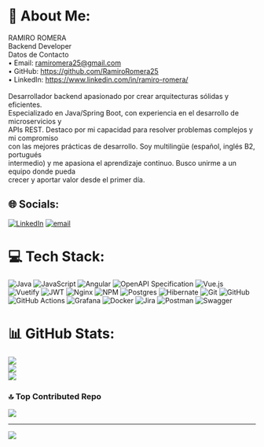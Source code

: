 # 💫 About Me:
RAMIRO ROMERA <br>Backend Developer <br>Datos de Contacto <br>• Email: ramiromera25@gmail.com <br>• GitHub: https://github.com/RamiroRomera25 <br>• LinkedIn: https://www.linkedin.com/in/ramiro-romera/ <br> <br>Desarrollador backend apasionado por crear arquitecturas sólidas y eficientes. <br>Especializado en Java/Spring Boot, con experiencia en el desarrollo de microservicios y <br>APIs REST. Destaco por mi capacidad para resolver problemas complejos y mi compromiso <br>con las mejores prácticas de desarrollo. Soy multilingüe (español, inglés B2, portugués <br>intermedio) y me apasiona el aprendizaje continuo. Busco unirme a un equipo donde pueda <br>crecer y aportar valor desde el primer día.


## 🌐 Socials:
[![LinkedIn](https://img.shields.io/badge/LinkedIn-%230077B5.svg?logo=linkedin&logoColor=white)](https://linkedin.com/in/https://www.linkedin.com/in/ramiro-romera) [![email](https://img.shields.io/badge/Email-D14836?logo=gmail&logoColor=white)](mailto:ramiromera25@gmail.com) 

# 💻 Tech Stack:
![Java](https://img.shields.io/badge/java-%23ED8B00.svg?style=for-the-badge&logo=openjdk&logoColor=white) ![JavaScript](https://img.shields.io/badge/javascript-%23323330.svg?style=for-the-badge&logo=javascript&logoColor=%23F7DF1E) ![Angular](https://img.shields.io/badge/angular-%23DD0031.svg?style=for-the-badge&logo=angular&logoColor=white) ![OpenAPI Specification](https://img.shields.io/badge/openapiinitiative-%23000000.svg?style=for-the-badge&logo=openapiinitiative&logoColor=white) ![Vue.js](https://img.shields.io/badge/vue.js-%2335495e.svg?style=for-the-badge&logo=vuedotjs&logoColor=%234FC08D) ![Vuetify](https://img.shields.io/badge/Vuetify-1867C0?style=for-the-badge&logo=vuetify&logoColor=AEDDFF) ![JWT](https://img.shields.io/badge/JWT-black?style=for-the-badge&logo=JSON%20web%20tokens) ![Nginx](https://img.shields.io/badge/nginx-%23009639.svg?style=for-the-badge&logo=nginx&logoColor=white) ![NPM](https://img.shields.io/badge/NPM-%23CB3837.svg?style=for-the-badge&logo=npm&logoColor=white) ![Postgres](https://img.shields.io/badge/postgres-%23316192.svg?style=for-the-badge&logo=postgresql&logoColor=white) ![Hibernate](https://img.shields.io/badge/Hibernate-59666C?style=for-the-badge&logo=Hibernate&logoColor=white) ![Git](https://img.shields.io/badge/git-%23F05033.svg?style=for-the-badge&logo=git&logoColor=white) ![GitHub](https://img.shields.io/badge/github-%23121011.svg?style=for-the-badge&logo=github&logoColor=white) ![GitHub Actions](https://img.shields.io/badge/github%20actions-%232671E5.svg?style=for-the-badge&logo=githubactions&logoColor=white) ![Grafana](https://img.shields.io/badge/grafana-%23F46800.svg?style=for-the-badge&logo=grafana&logoColor=white) ![Docker](https://img.shields.io/badge/docker-%230db7ed.svg?style=for-the-badge&logo=docker&logoColor=white) ![Jira](https://img.shields.io/badge/jira-%230A0FFF.svg?style=for-the-badge&logo=jira&logoColor=white) ![Postman](https://img.shields.io/badge/Postman-FF6C37?style=for-the-badge&logo=postman&logoColor=white) ![Swagger](https://img.shields.io/badge/-Swagger-%23Clojure?style=for-the-badge&logo=swagger&logoColor=white)
# 📊 GitHub Stats:
![](https://github-readme-stats.vercel.app/api?username=RamiroRomera25&theme=algolia&hide_border=false&include_all_commits=false&count_private=false)<br/>
![](https://nirzak-streak-stats.vercel.app/?user=RamiroRomera25&theme=algolia&hide_border=false)<br/>
![](https://github-readme-stats.vercel.app/api/top-langs/?username=RamiroRomera25&theme=algolia&hide_border=false&include_all_commits=false&count_private=false&layout=compact)

### 🔝 Top Contributed Repo
![](https://github-contributor-stats.vercel.app/api?username=RamiroRomera25&limit=5&theme=transparent&combine_all_yearly_contributions=true)

---
[![](https://visitcount.itsvg.in/api?id=RamiroRomera25&icon=2&color=1)](https://visitcount.itsvg.in)
